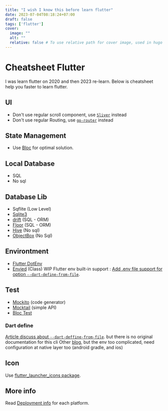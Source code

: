 ```yaml
---
title: "I wish I know this before learn flutter"
date: 2023-07-04T08:18:24+07:00
draft: false
tags: ['flutter']
cover:
  image: ""
  alt: ""
  relative: false # To use relative path for cover image, used in hugo Page-bundles
---
```


# Cheatsheet Flutter

I was learn flutter on 2020 and then 2023 re-learn. Below is cheatsheet help you faster to learn flutter.

## **UI**

- Don't use regular scroll component, use [`Sliver`](https://docs.flutter.dev/ui/advanced/slivers) instead
- Don't use regular Routing, use [`go-router`](https://pub.dev/packages/go_router) instead

## **State Management**

- Use [Bloc](https://bloclibrary.dev/) for optimal solution.

## **Local Database**

- SQL
- No sql

## **Database Lib**

- Sqflite (Low Level)
- [Sqlite3](https://pub.dev/packages/sqlite3)
- [drift](https://pub.dev/packages/drift) (SQL - ORM)
- [Floor](https://pub.dev/packages/floor) (SQL - ORM)
- [Hive](https://pub.dev/packages/hive) (No sql)
- [ObjectBox](https://pub.dev/packages/objectbox) (No Sql)

## **Environtment**

- [Flutter DotEnv](https://pub.dev/packages/flutter_dotenv)
- [Envied](https://pub.dev/packages/envied) (Class)
WIP Flutter env built-in support : [Add .env file support for option `--dart-define-from-file`](https://github.com/flutter/flutter/pull/128668).

## Test

- [Mockito](https://pub.dev/packages/mockito) (code generator)
- [Mocktail](https://pub.dev/packages/mocktail) (simple API)
- [Bloc Test](https://pub.dev/packages/bloc_test)

### Dart define

[Article discuss about `--dart-deffine-from-file`](https://gboliknow.medium.com/efficiently-configuring-your-flutter-app-with-dart-define-from-file-604d9bd49e7b). but there is no original documentation for this cli
Other [blog](https://itnext.io/flutter-3-7-and-a-new-way-of-defining-compile-time-variables-f63db8a4f6e2), but the env too complicated, need configuration at native layer too (android gradle, and ios)

## Icon

Use [flutter_launcher_icons package](https://pub.dev/packages/flutter_launcher_icons).

## More info

Read [Deployment info](https://docs.flutter.dev/deployment) for each platform.